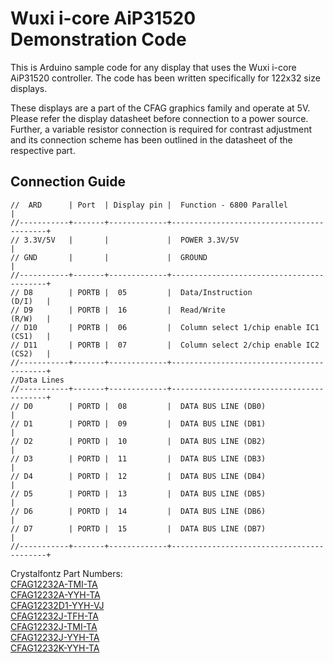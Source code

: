 # Wuxi i-core AiP31520 Demonstration Code
This is Arduino sample code for any display that uses the Wuxi i-core AiP31520 controller. The code has been written specifically for 122x32 size displays. 

These displays are a part of the CFAG graphics family and operate at 5V. Please refer the display datasheet before connection to a power source. Further, a variable resistor connection is required for contrast adjustment and its connection scheme has been outlined in the datasheet of the respective part.

## Connection Guide
```
//  ARD      | Port  | Display pin |  Function - 6800 Parallel                |
//-----------+-------+-------------+------------------------------------------+
// 3.3V/5V   |       |             |  POWER 3.3V/5V                           |
// GND       |       |             |  GROUND                                  |
//-----------+-------+-------------+------------------------------------------+
// D8        | PORTB |  05         |  Data/Instruction                (D/I)   |
// D9        | PORTB |  16         |  Read/Write                      (R/W)   |
// D10       | PORTB |  06         |  Column select 1/chip enable IC1 (CS1)   |
// D11       | PORTB |  07         |  Column select 2/chip enable IC2 (CS2)   |
//-----------+-------+-------------+------------------------------------------+
//Data Lines
//-----------+-------+-------------+------------------------------------------+
// D0        | PORTD |  08         |  DATA BUS LINE (DB0)                     |
// D1        | PORTD |  09         |  DATA BUS LINE (DB1)                     |
// D2        | PORTD |  10         |  DATA BUS LINE (DB2)                     |
// D3        | PORTD |  11         |  DATA BUS LINE (DB3)                     |
// D4        | PORTD |  12         |  DATA BUS LINE (DB4)                     |
// D5        | PORTD |  13         |  DATA BUS LINE (DB5)                     |
// D6        | PORTD |  14         |  DATA BUS LINE (DB6)                     |
// D7        | PORTD |  15         |  DATA BUS LINE (DB7)                     |
//-----------+-------+-------------+------------------------------------------+
```


Crystalfontz Part Numbers:\
[CFAG12232A-TMI-TA](https://www.crystalfontz.com/product/cfag12232atmita-graphical-display-module-lcd-122x32)\
[CFAG12232A-YYH-TA](https://www.crystalfontz.com/product/cfag12232ayyhta-122x32-graphical-lcd-display-module)\
[CFAG12232D1-YYH-VJ](https://www.crystalfontz.com/product/cfag12232d1yyhvj-122x32-transflective-graphic-lcd-display)\
[CFAG12232J-TFH-TA](https://www.crystalfontz.com/product/cfag12232jtfhta-graphic-lcd-module-122x32)\
[CFAG12232J-TMI-TA](https://www.crystalfontz.com/product/cfag12232jtmita-lcd-module-122x32-graphic)\
[CFAG12232J-YYH-TA](https://www.crystalfontz.com/product/cfag12232jyyhta-graphic-lcd-122x32)\
[CFAG12232K-YYH-TA](https://www.crystalfontz.com/product/cfag12232kyyhta-graphical-lcd-module-122x32)

